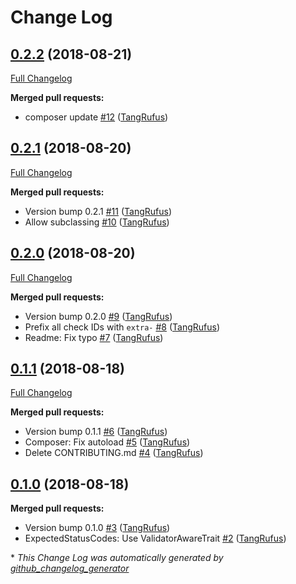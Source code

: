 # Change Log

## [0.2.2](https://github.com/ItinerisLtd/preflight-extra/tree/0.2.2) (2018-08-21)
[Full Changelog](https://github.com/ItinerisLtd/preflight-extra/compare/0.2.1...0.2.2)

**Merged pull requests:**

- composer update [\#12](https://github.com/ItinerisLtd/preflight-extra/pull/12) ([TangRufus](https://github.com/TangRufus))

## [0.2.1](https://github.com/ItinerisLtd/preflight-extra/tree/0.2.1) (2018-08-20)
[Full Changelog](https://github.com/ItinerisLtd/preflight-extra/compare/0.2.0...0.2.1)

**Merged pull requests:**

- Version bump 0.2.1 [\#11](https://github.com/ItinerisLtd/preflight-extra/pull/11) ([TangRufus](https://github.com/TangRufus))
- Allow subclassing [\#10](https://github.com/ItinerisLtd/preflight-extra/pull/10) ([TangRufus](https://github.com/TangRufus))

## [0.2.0](https://github.com/ItinerisLtd/preflight-extra/tree/0.2.0) (2018-08-20)
[Full Changelog](https://github.com/ItinerisLtd/preflight-extra/compare/0.1.1...0.2.0)

**Merged pull requests:**

- Version bump 0.2.0 [\#9](https://github.com/ItinerisLtd/preflight-extra/pull/9) ([TangRufus](https://github.com/TangRufus))
- Prefix all check IDs with `extra-` [\#8](https://github.com/ItinerisLtd/preflight-extra/pull/8) ([TangRufus](https://github.com/TangRufus))
- Readme: Fix typo [\#7](https://github.com/ItinerisLtd/preflight-extra/pull/7) ([TangRufus](https://github.com/TangRufus))

## [0.1.1](https://github.com/ItinerisLtd/preflight-extra/tree/0.1.1) (2018-08-18)
[Full Changelog](https://github.com/ItinerisLtd/preflight-extra/compare/0.1.0...0.1.1)

**Merged pull requests:**

- Version bump 0.1.1 [\#6](https://github.com/ItinerisLtd/preflight-extra/pull/6) ([TangRufus](https://github.com/TangRufus))
- Composer: Fix autoload [\#5](https://github.com/ItinerisLtd/preflight-extra/pull/5) ([TangRufus](https://github.com/TangRufus))
- Delete CONTRIBUTING.md [\#4](https://github.com/ItinerisLtd/preflight-extra/pull/4) ([TangRufus](https://github.com/TangRufus))

## [0.1.0](https://github.com/ItinerisLtd/preflight-extra/tree/0.1.0) (2018-08-18)
**Merged pull requests:**

- Version bump 0.1.0 [\#3](https://github.com/ItinerisLtd/preflight-extra/pull/3) ([TangRufus](https://github.com/TangRufus))
- ExpectedStatusCodes: Use ValidatorAwareTrait [\#2](https://github.com/ItinerisLtd/preflight-extra/pull/2) ([TangRufus](https://github.com/TangRufus))



\* *This Change Log was automatically generated by [github_changelog_generator](https://github.com/skywinder/Github-Changelog-Generator)*